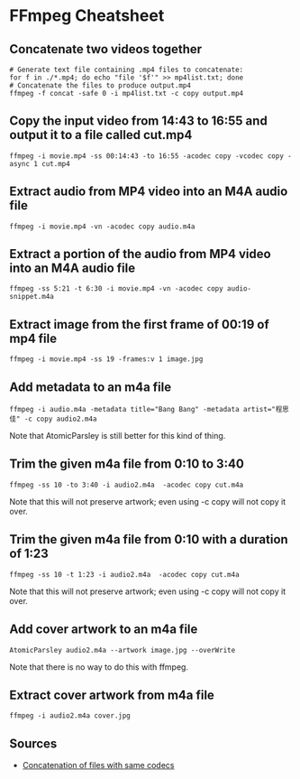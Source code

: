 # FFmpeg Cheatsheet

## Concatenate two videos together

```
# Generate text file containing .mp4 files to concatenate:
for f in ./*.mp4; do echo "file '$f'" >> mp4list.txt; done
# Concatenate the files to produce output.mp4
ffmpeg -f concat -safe 0 -i mp4list.txt -c copy output.mp4
```

## Copy the input video from 14:43 to 16:55 and output it to a file called cut.mp4

`ffmpeg -i movie.mp4 -ss 00:14:43 -to 16:55 -acodec copy -vcodec copy -async 1 cut.mp4`

## Extract audio from MP4 video into an M4A audio file

`ffmpeg -i movie.mp4 -vn -acodec copy audio.m4a`

## Extract a portion of the audio from MP4 video into an M4A audio file

`ffmpeg -ss 5:21 -t 6:30 -i movie.mp4 -vn -acodec copy audio-snippet.m4a`

## Extract image from the first frame of 00:19 of mp4 file

`ffmpeg -i movie.mp4 -ss 19 -frames:v 1 image.jpg`

## Add metadata to an m4a file

`ffmpeg -i audio.m4a -metadata title="Bang Bang" -metadata artist="程思佳" -c copy audio2.m4a`

Note that AtomicParsley is still better for this kind of thing.

## Trim the given m4a file from 0:10 to 3:40

`ffmpeg -ss 10 -to 3:40 -i audio2.m4a  -acodec copy cut.m4a`

Note that this will not preserve artwork; even using -c copy will not copy it over.

## Trim the given m4a file from 0:10 with a duration of 1:23

`ffmpeg -ss 10 -t 1:23 -i audio2.m4a  -acodec copy cut.m4a`

Note that this will not preserve artwork; even using -c copy will not copy it over.

## Add cover artwork to an m4a file

`AtomicParsley audio2.m4a --artwork image.jpg --overWrite`

Note that there is no way to do this with ffmpeg.

## Extract cover artwork from m4a file

`ffmpeg -i audio2.m4a cover.jpg`

## Sources

- [Concatenation of files with same codecs](https://trac.ffmpeg.org/wiki/Concatenate#samecodec)
